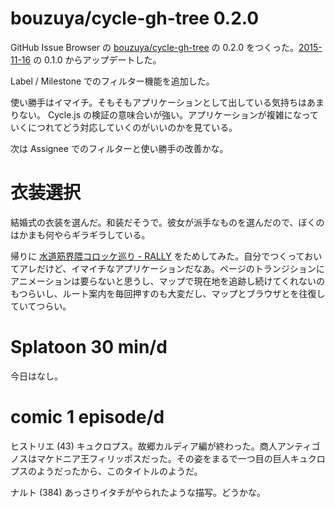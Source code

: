 # bouzuya/cycle-gh-tree 0.2.0

GitHub Issue Browser の [bouzuya/cycle-gh-tree][] の 0.2.0 をつくった。[2015-11-16][] の 0.1.0 からアップデートした。

Label / Milestone でのフィルター機能を追加した。

使い勝手はイマイチ。そもそもアプリケーションとして出している気持ちはあまりない。 Cycle.js の検証の意味合いが強い。アプリケーションが複雑になっていくにつれてどう対応していくのがいいのかを見ている。

次は Assignee でのフィルターと使い勝手の改善かな。

# 衣装選択

結婚式の衣装を選んだ。和装だそうで。彼女が派手なものを選んだので、ぼくのはかまも何やらギラギラしている。

帰りに [水道筋界隈コロッケ巡り - RALLY](https://croquette-nada.stamprally.net/) をためしてみた。自分でつくっておいてアレだけど、イマイチなアプリケーションだなあ。ページのトランジションにアニメーションは要らないと思うし、マップで現在地を追跡し続けてくれないのもつらいし、ルート案内を毎回押すのも大変だし、マップとブラウザとを往復していてつらい。

# Splatoon 30 min/d

今日はなし。

# comic 1 episode/d

ヒストリエ (43) キュクロプス。故郷カルディア編が終わった。商人アンティゴノスはマケドニア王フィリッポスだった。その姿をまるで一つ目の巨人キュクロプスのようだったから、このタイトルのようだ。

ナルト (384) あっさりイタチがやられたような描写。どうかな。

[2015-11-16]: http://blog.bouzuya.net/2015/11/16/
[bouzuya/cycle-gh-tree]: https://github.com/bouzuya/cycle-gh-tree
